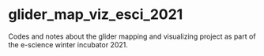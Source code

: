 # glider_map_viz_esci_2021
Codes and notes about the glider mapping and visualizing project as part of the e-science winter incubator 2021. 
